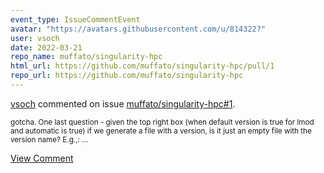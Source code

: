 ```yaml
---
event_type: IssueCommentEvent
avatar: "https://avatars.githubusercontent.com/u/814322?"
user: vsoch
date: 2022-03-21
repo_name: muffato/singularity-hpc
html_url: https://github.com/muffato/singularity-hpc/pull/1
repo_url: https://github.com/muffato/singularity-hpc
---
```


<a href='https://github.com/vsoch' target='_blank'>vsoch</a> commented on issue <a href='https://github.com/muffato/singularity-hpc/pull/1' target='_blank'>muffato/singularity-hpc#1</a>.

<small>gotcha. One last question - given the top right box (when default version is true for lmod and automatic is true) if we generate a file with a version, is it just an empty file with the version name? E.g.,:...</small>

<a href='https://github.com/muffato/singularity-hpc/pull/1' target='_blank'>View Comment</a>